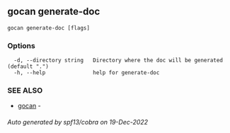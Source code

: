 ## gocan generate-doc



```
gocan generate-doc [flags]
```

### Options

```
  -d, --directory string   Directory where the doc will be generated (default ".")
  -h, --help               help for generate-doc
```

### SEE ALSO

* [gocan](gocan.md)	 - 

###### Auto generated by spf13/cobra on 19-Dec-2022
